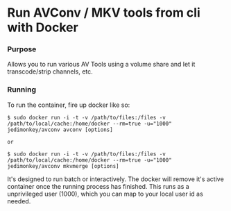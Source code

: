 Run AVConv / MKV tools from cli with Docker
================

### Purpose
Allows you to run various AV Tools using a volume share and let it transcode/strip channels, etc.

### Running
To run the container, fire up docker like so:

	$ sudo docker run -i -t -v /path/to/files:/files -v /path/to/local/cache:/home/docker --rm=true -u="1000" jedimonkey/avconv avconv [options]

	or 

	$ sudo docker run -i -t -v /path/to/files:/files -v /path/to/local/cache:/home/docker --rm=true -u="1000" jedimonkey/avconv mkvmerge [options]

It's designed to run batch or interactively.  The docker will remove it's active container once the running process has finished.
This runs as a unprivileged user (1000), which you can map to your local user id as needed.

